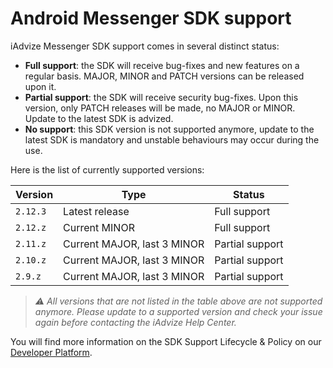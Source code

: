 # Android Messenger SDK support

iAdvize Messenger SDK support comes in several distinct status:

- **Full support**: the SDK will receive bug-fixes and new features on a regular basis. MAJOR, MINOR and PATCH versions can be released upon it.
- **Partial support**: the SDK will receive security bug-fixes. Upon this version, only PATCH releases will be made, no MAJOR or MINOR. Update to the latest SDK is advized.
- **No support**: this SDK version is not supported anymore, update to the latest SDK is mandatory and unstable behaviours may occur during the use.

Here is the list of currently supported versions:

| Version  | Type                        | Status          |
| -------- | --------------------------- | --------------- |
| `2.12.3` | Latest release              | Full support    |
| `2.12.z` | Current MINOR               | Full support    |
| `2.11.z` | Current MAJOR, last 3 MINOR | Partial support |
| `2.10.z` | Current MAJOR, last 3 MINOR | Partial support |
| `2.9.z`  | Current MAJOR, last 3 MINOR | Partial support |

> *⚠️ All versions that are not listed in the table above are not supported anymore. Please update to a supported version and check your issue again before contacting the iAdvize Help Center.*

You will find more information on the SDK Support Lifecycle & Policy on our [Developer Platform](https://developers.iadvize.com/documentation/mobile-sdk#%F0%9F%A4%9D-support-policy).